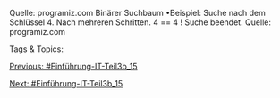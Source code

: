 Quelle: programiz.com
Binärer Suchbaum
•Beispiel: Suche nach dem Schlüssel 4. Nach mehreren Schritten.
4 == 4 ! Suche beendet.
Quelle: programiz.com

   Tags & Topics:
   

[Previous: #Einführung-IT-Teil3b_15](Einführung-IT-Teil3b_15.md)

[Next: #Einführung-IT-Teil3b_15](Einführung-IT-Teil3b_15.md)